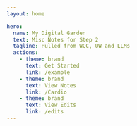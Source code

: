 ```yaml
---
layout: home

hero:
  name: My Digital Garden
  text: Misc Notes for Step 2
  tagline: Pulled from WCC, UW and LLMs
  actions:
    - theme: brand
      text: Get Started
      link: /example
    - theme: brand
      text: View Notes
      link: /Cardio
    - theme: brand
      text: View Edits
      link: /edits
---
```

